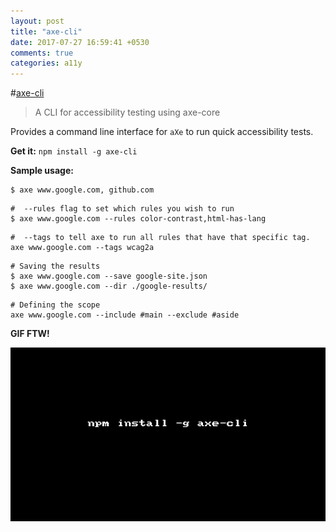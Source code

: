 ```yaml
---
layout: post
title: "axe-cli"
date: 2017-07-27 16:59:41 +0530
comments: true
categories: a11y 
---
```


#[axe-cli](https://www.npmjs.com/package/axe-cli)
>A CLI for accessibility testing using axe-core

Provides a command line interface for `aXe` to run quick accessibility tests.

__Get it:__ `npm install -g axe-cli`

__Sample usage:__

```
$ axe www.google.com, github.com
```

```
#  --rules flag to set which rules you wish to run
$ axe www.google.com --rules color-contrast,html-has-lang
```

```
#  --tags to tell axe to run all rules that have that specific tag.
axe www.google.com --tags wcag2a
```

```
# Saving the results
$ axe www.google.com --save google-site.json
$ axe www.google.com --dir ./google-results/
```

```
# Defining the scope
axe www.google.com --include #main --exclude #aside
```

__GIF FTW!__

![axe-cli.gif](/images/axe-cli/axe-cli.gif)
